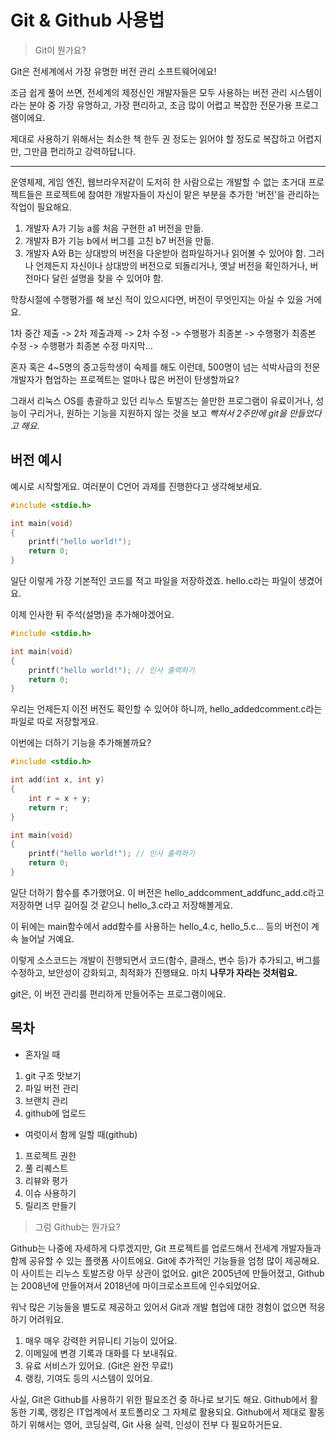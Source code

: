 Git &amp; Github 사용법
====


> Git이 뭔가요?

Git은 전세계에서 가장 유명한 버전 관리 소프트웨어에요!

조금 쉽게 풀어 쓰면, 전세계의 제정신인 개발자들은 모두 사용하는 버전 관리 시스템이라는 분야 중 가장 유명하고, 가장 편리하고, 조금 많이 어렵고 복잡한 전문가용 프로그램이에요.

제대로 사용하기 위해서는 최소한 책 한두 권 정도는 읽어야 할 정도로 복잡하고 어렵지만, 그만큼 편리하고 강력하답니다.  
  
  
------


운영체제, 게임 엔진, 웹브라우저같이 도저히 한 사람으로는 개발할 수 없는 초거대 프로젝트들은 프로젝트에 참여한 개발자들이 자신이 맡은 부분을 추가한 '버전'을 관리하는 작업이 필요해요.

 1. 개발자 A가 기능 a를 처음 구현한 a1 버전을 만듦.
 2. 개발자 B가 기능 b에서 버그를 고친 b7 버전을 만듦.
 3. 개발자 A와 B는 상대방의 버전을 다운받아 컴파일하거나 읽어볼 수 있어야 함. 그러나 언제든지 자신이나 상대방의 버전으로 되돌리거나, 옛날 버전을 확인하거나, 버전마다 달린 설명을 찾을 수 있어야 함.

학창시절에 수행평가를 해 보신 적이 있으시다면, 버전이 무엇인지는 아실 수 있을 거에요.

1차 중간 제출 -> 2차 제출과제 -> 2차 수정 -> 수행평가 최종본 -> 수행평가 최종본 수정 -> 수행평가 최종본 수정 마지막...

혼자 혹은 4~5명의 중고등학생이 숙제를 해도 이런데, 500명이 넘는 석박사급의 전문 개발자가 협업하는 프로젝트는 얼마나 많은 버전이 탄생할까요?

그래서 리눅스 OS를 총괄하고 있던 리누스 토발즈는 쓸만한 프로그램이 유료이거나, 성능이 구리거나, 원하는 기능을 지원하지 않는 것을 보고 *빡쳐서 2주만에 git을 만들었다고 해요*.

버전 예시
----

예시로 시작할게요. 여러분이 C언어 과제를 진행한다고 생각해보세요.
```c
#include <stdio.h>

int main(void)
{
    printf("hello world!");
    return 0;
}
```
일단 이렇게 가장 기본적인 코드를 적고 파일을 저장하겠죠. hello.c라는 파일이 생겼어요.

이제 인사한 뒤 주석(설명)을 추가해야겠어요.
```c
#include <stdio.h>

int main(void)
{   
    printf("hello world!"); // 인사 출력하기
    return 0;
}
```

우리는 언제든지 이전 버전도 확인할 수 있어야 하니까, hello_addedcomment.c라는 파일로 따로 저장할게요.

이번에는 더하기 기능을 추가해볼까요?
```c
#include <stdio.h>

int add(int x, int y)
{
    int r = x + y;
    return r;
}

int main(void)
{   
    printf("hello world!"); // 인사 출력하기
    return 0;
}
```

일단 더하기 함수를 추가했어요. 이 버전은 hello_addcomment_addfunc_add.c라고 저장하면 너무 길어질 것 같으니 hello_3.c라고 저장해볼게요.

이 뒤에는 main함수에서 add함수를 사용하는 hello_4.c, hello_5.c... 등의 버전이 계속 늘어날 거예요.

이렇게 소스코드는 개발이 진행되면서 코드(함수, 클래스, 변수 등)가 추가되고, 버그를 수정하고, 보안성이 강화되고, 최적화가 진행돼요. 마치 **나무가 자라는 것처럼요.**


git은, 이 버전 관리를 편리하게 만들어주는 프로그램이에요.

목차
----

* 혼자일 때
1. git 구조 맛보기
2. 파일 버전 관리
3. 브랜치 관리 
4. github에 업로드


* 여럿이서 함께 일할 때(github)
1. 프로젝트 권한
2. 풀 리퀘스트
3. 리뷰와 평가
4. 이슈 사용하기
5. 릴리즈 만들기


> 그럼 Github는 뭔가요?

Github는 나중에 자세하게 다루겠지만, Git 프로젝트를 업로드해서 전세계 개발자들과 함께 공유할 수 있는 플랫폼 사이트에요. Git에 추가적인 기능들을 엄청 많이 제공해요. 이 사이트는 리누스 토발즈랑 아무 상관이 없어요. git은 2005년에 만들어졌고, Github는 2008년에 만들어져서 2018년에 마이크로소프트에 인수되었어요.

워낙 많은 기능들을 별도로 제공하고 있어서 Git과 개발 협업에 대한 경험이 없으면 적응하기 어려워요.

1. 매우 매우 강력한 커뮤니티 기능이 있어요.
2. 이메일에 변경 기록과 대화를 다 보내줘요.
3. 유료 서비스가 있어요. (Git은 완전 무료!)
4. 랭킹, 기여도 등의 시스템이 있어요.

사실, Git은 Github를 사용하기 위한 필요조건 중 하나로 보기도 해요. Github에서 활동한 기록, 랭킹은 IT업계에서 포트폴리오 그 자체로 활용되요. Github에서 제대로 활동하기 위해서는 영어, 코딩실력, Git 사용 실력, 인성이 전부 다 필요하거든요.
